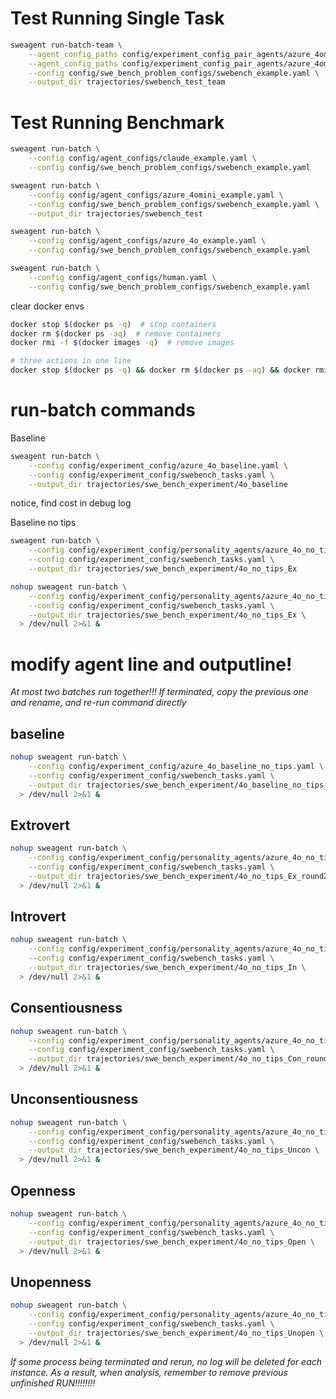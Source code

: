 # Test Running Single Task
```bash
sweagent run-batch-team \
    --agent_config_paths config/experiment_config_pair_agents/azure_4omini_baseline_driver.yaml \
    --agent_config_paths config/experiment_config_pair_agents/azure_4omini_baseline_navigator.yaml \
    --config config/swe_bench_problem_configs/swebench_example.yaml \
    --output_dir trajectories/swebench_test_team
```

# Test Running Benchmark
```bash
sweagent run-batch \
    --config config/agent_configs/claude_example.yaml \
    --config config/swe_bench_problem_configs/swebench_example.yaml
```

```bash
sweagent run-batch \
    --config config/agent_configs/azure_4omini_example.yaml \
    --config config/swe_bench_problem_configs/swebench_example.yaml \
    --output_dir trajectories/swebench_test
```

```bash
sweagent run-batch \
    --config config/agent_configs/azure_4o_example.yaml \
    --config config/swe_bench_problem_configs/swebench_example.yaml 
```

```bash
sweagent run-batch \
    --config config/agent_configs/human.yaml \
    --config config/swe_bench_problem_configs/swebench_example.yaml
```

clear docker envs
```bash
docker stop $(docker ps -q)  # stop containers
docker rm $(docker ps -aq)  # remove containers
docker rmi -f $(docker images -q)  # remove images

# three actions in one line
docker stop $(docker ps -q) && docker rm $(docker ps -aq) && docker rmi -f $(docker images -q)
```

# run-batch commands
Baseline
```bash
sweagent run-batch \
    --config config/experiment_config/azure_4o_baseline.yaml \
    --config config/experiment_config/swebench_tasks.yaml \
    --output_dir trajectories/swe_bench_experiment/4o_baseline
```
notice, find cost in debug log


Baseline no tips
```bash
sweagent run-batch \
    --config config/experiment_config/personality_agents/azure_4o_no_tips_Ex.yaml \
    --config config/experiment_config/swebench_tasks.yaml \
    --output_dir trajectories/swe_bench_experiment/4o_no_tips_Ex
```

```bash
nohup sweagent run-batch \
    --config config/experiment_config/personality_agents/azure_4o_no_tips_Ex.yaml \
    --config config/experiment_config/swebench_tasks.yaml \
    --output_dir trajectories/swe_bench_experiment/4o_no_tips_Ex \
  > /dev/null 2>&1 &
```

# modify agent line and outputline!
*At most two batches run together!!!*
*If terminated, copy the previous one and rename, and re-run command directly*

## baseline
```bash
nohup sweagent run-batch \
    --config config/experiment_config/azure_4o_baseline_no_tips.yaml \
    --config config/experiment_config/swebench_tasks.yaml \
    --output_dir trajectories/swe_bench_experiment/4o_baseline_no_tips_round2 \
  > /dev/null 2>&1 &
```

## Extrovert
```bash
nohup sweagent run-batch \
    --config config/experiment_config/personality_agents/azure_4o_no_tips_Ex.yaml \
    --config config/experiment_config/swebench_tasks.yaml \
    --output_dir trajectories/swe_bench_experiment/4o_no_tips_Ex_round2 \
  > /dev/null 2>&1 &
```

## Introvert
```bash
nohup sweagent run-batch \
    --config config/experiment_config/personality_agents/azure_4o_no_tips_In.yaml \
    --config config/experiment_config/swebench_tasks.yaml \
    --output_dir trajectories/swe_bench_experiment/4o_no_tips_In \
  > /dev/null 2>&1 &
```

## Consentiousness
```bash
nohup sweagent run-batch \
    --config config/experiment_config/personality_agents/azure_4o_no_tips_Con.yaml \
    --config config/experiment_config/swebench_tasks.yaml \
    --output_dir trajectories/swe_bench_experiment/4o_no_tips_Con_round2 \
  > /dev/null 2>&1 &
```

## Unconsentiousness
```bash
nohup sweagent run-batch \
    --config config/experiment_config/personality_agents/azure_4o_no_tips_Uncon.yaml \
    --config config/experiment_config/swebench_tasks.yaml \
    --output_dir trajectories/swe_bench_experiment/4o_no_tips_Uncon \
  > /dev/null 2>&1 &
```

## Openness
```bash
nohup sweagent run-batch \
    --config config/experiment_config/personality_agents/azure_4o_no_tips_Open.yaml \
    --config config/experiment_config/swebench_tasks.yaml \
    --output_dir trajectories/swe_bench_experiment/4o_no_tips_Open \
  > /dev/null 2>&1 &
```

## Unopenness
```bash
nohup sweagent run-batch \
    --config config/experiment_config/personality_agents/azure_4o_no_tips_Unopen.yaml \
    --config config/experiment_config/swebench_tasks.yaml \
    --output_dir trajectories/swe_bench_experiment/4o_no_tips_Unopen \
  > /dev/null 2>&1 &
```


*If some process being terminated and rerun, no log will be deleted for each instance. As a result, when analysis, remember to remove previous unfinished RUN!!!!!!!!*